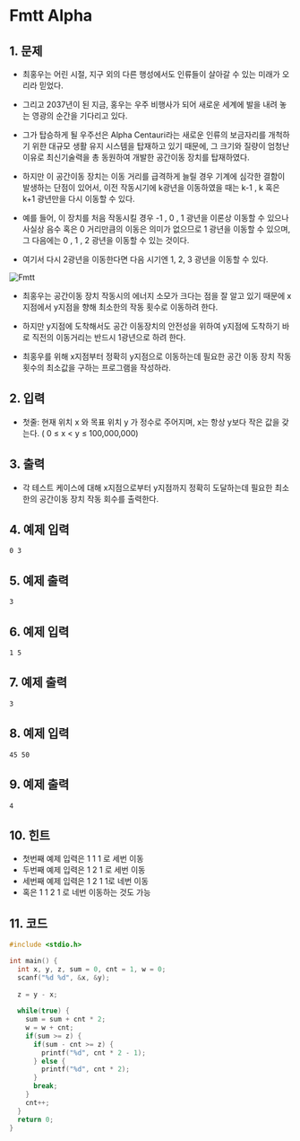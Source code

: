 # Fmtt Alpha

## 1. 문제

- 최홍우는 어린 시절, 지구 외의 다른 행성에서도 인류들이 살아갈 수 있는 미래가 오리라 믿었다.

- 그리고 2037년이 된 지금, 홍우는 우주 비행사가 되어 새로운 세계에 발을 내려 놓는 영광의 순간을 기다리고 있다.

- 그가 탑승하게 될 우주선은 Alpha Centauri라는 새로운 인류의 보금자리를 개척하기 위한 대규모 생활 유지 시스템을 탑재하고 있기 때문에, 그 크기와 질량이 엄청난 이유로 최신기술력을 총 동원하여 개발한 공간이동 장치를 탑재하였다.

- 하지만 이 공간이동 장치는 이동 거리를 급격하게 늘릴 경우 기계에 심각한 결함이 발생하는 단점이 있어서, 이전 작동시기에 k광년을 이동하였을 때는 k-1 , k 혹은 k+1 광년만을 다시 이동할 수 있다.

- 예를 들어, 이 장치를 처음 작동시킬 경우 -1 , 0 , 1 광년을 이론상 이동할 수 있으나 사실상 음수 혹은 0 거리만큼의 이동은 의미가 없으므로 1 광년을 이동할 수 있으며, 그 다음에는 0 , 1 , 2 광년을 이동할 수 있는 것이다.

-  여기서 다시 2광년을 이동한다면 다음 시기엔 1, 2, 3 광년을 이동할 수 있다.

  ![Fmtt](./image/FmttAlpha.jpg)

- 최홍우는 공간이동 장치 작동시의 에너지 소모가 크다는 점을 잘 알고 있기 때문에 x지점에서 y지점을 향해 최소한의 작동 횟수로 이동하려 한다.

- 하지만 y지점에 도착해서도 공간 이동장치의 안전성을 위하여 y지점에 도착하기 바로 직전의 이동거리는 반드시 1광년으로 하려 한다.

- 최홍우를 위해 x지점부터 정확히 y지점으로 이동하는데 필요한 공간 이동 장치 작동 횟수의 최소값을 구하는 프로그램을 작성하라.  

## 2. 입력
- 첫줄: 현재 위치 x 와 목표 위치 y 가 정수로 주어지며, x는 항상 y보다 작은 값을 갖는다. ( 0 ≤ x < y ≤ 100,000,000)

## 3. 출력

- 각 테스트 케이스에 대해 x지점으로부터 y지점까지 정확히 도달하는데 필요한 최소한의 공간이동 장치 작동 회수를 출력한다.


## 4. 예제 입력
```
0 3
```

## 5. 예제 출력
```
3
```

## 6. 예제 입력

```
1 5
```

## 7. 예제 출력

```
3
```

## 8. 예제 입력

```
45 50
```

## 9. 예제 출력

```
4
```

## 10. 힌트

- 첫번째 예제 입력은 1 1 1 로 세번 이동
- 두번째 예제 입력은 1 2 1 로 세번 이동
- 세번째 예제 입력은 1 2 1 1로 네번 이동
- 혹은 1 1 2 1 로 네번 이동하는 것도 가능

## 11. 코드

```c++
#include <stdio.h>

int main() {
  int x, y, z, sum = 0, cnt = 1, w = 0;
  scanf("%d %d", &x, &y);
  
  z = y - x;
  
  while(true) {
    sum = sum + cnt * 2;
    w = w + cnt;
    if(sum >= z) {
      if(sum - cnt >= z) {
        printf("%d", cnt * 2 - 1);
      } else {
        printf("%d", cnt * 2);
      }
      break;
    } 
    cnt++;
  } 
  return 0;
}
```
